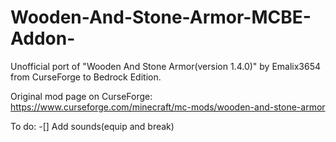 # Wooden-And-Stone-Armor-MCBE-Addon-

Unofficial port of "Wooden And Stone Armor(version 1.4.0)" by Emalix3654 from CurseForge to Bedrock Edition. 

Original mod page on CurseForge: https://www.curseforge.com/minecraft/mc-mods/wooden-and-stone-armor

To do:
-[] Add sounds(equip and break)

